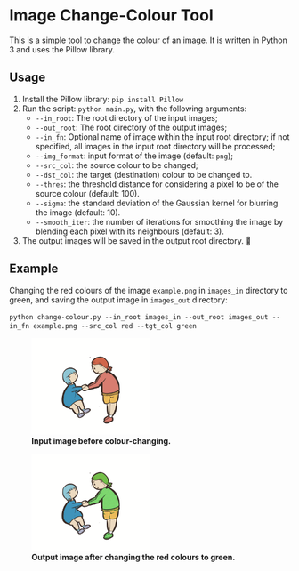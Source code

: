 # Image Change-Colour Tool

This is a simple tool to change the colour of an image. It is written in Python 3 and uses the Pillow library.

## Usage

1. Install the Pillow library: `pip install Pillow`
2. Run the script: `python main.py`, with the following arguments:
    - `--in_root`: The root directory of the input images;
    - `--out_root`: The root directory of the output images;
    - `--in_fn`: Optional name of image within the input root directory; if not specified, all images in the input root directory will be processed;
    - `--img_format`: input format of the image (default: `png`);
    - `--src_col`: the source colour to be changed;
    - `--dst_col`: the target (destination) colour to be changed to.
    - `--thres`: the threshold distance for considering a pixel to be of the source colour (default: 100).
    - `--sigma`: the standard deviation of the Gaussian kernel for blurring the image (default: 10).
    - `--smooth_iter`: the number of iterations for smoothing the image by blending each pixel with its neighbours (default: 3).
3. The output images will be saved in the output root directory. 🍺

## Example
Changing the red colours of the image `example.png` in `images_in` directory to green, and saving the output image in `images_out` directory:
```
python change-colour.py --in_root images_in --out_root images_out --in_fn example.png --src_col red --tgt_col green
```

<figure>
<img src="./images_in/example.png" alt="Trulli" style="width:50%">
<figcaption><b>Input image before colour-changing.</b></figcaption>
</figure>

<figure>
<img src="./images_out/example_red2green.png" alt="Trulli" style="width:50%">
<figcaption><b>Output image after changing the red colours to green.</b></figcaption>
</figure>

